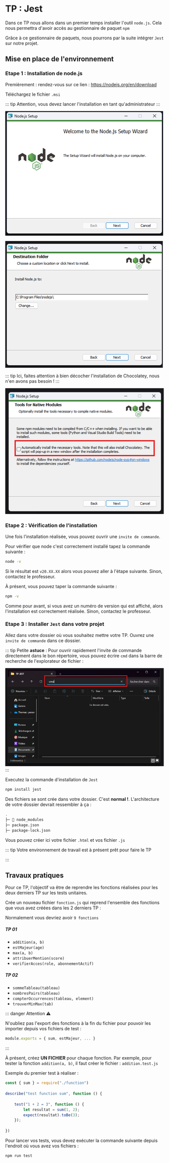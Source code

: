 # TP : Jest

Dans ce TP nous allons dans un premier temps installer l'outil `node.js`. Cela nous permettra d'avoir accès au gestionnaire de paquet `npm`

Grâce à ce gestionnaire de paquets, nous pourrons par la suite intégrer `Jest` sur notre projet.


## Mise en place de l'environnement

### Etape 1 : Installation de node.js
Premièrement : rendez-vous sur ce lien : https://nodejs.org/en/download

Téléchargez le fichier `.msi`


::: tip
Attention, vous devez lancer l'installation en tant qu'administrateur
:::

 

![node.js setup](image.png)

![node.js setup](image-1.png)

::: tip
Ici, faites attention à bien décocher l'installation de Chocolatey, nous n'en avons pas besoin ! 
:::

![warning chocolatey](image-2.png)

### Etape 2 : Vérification de l'installation

Une fois l'installation réalisée, vous pouvez ouvrir une `invite de commande`.

Pour vérifier que node c'est correctement installé tapez la commande suivante : 

``` bash
node -v
```

Si le résultat est `v20.XX.XX` alors vous pouvez aller à l'étape suivante. Sinon, contactez le professeur.

À présent, vous pouvez taper la commande suivante : 

``` bash
npm -v
```

Comme pour avant, si vous avez un numéro de version qui est affiché, alors l'installation est correctement réalisée. Sinon, contactez le professeur.

### Etape 3 : Installer `Jest` dans votre projet

Allez dans votre dossier où vous souhaitez mettre votre TP.
Ouvrez une `invite de commande` dans ce dossier.

::: tip
Petite **astuce** : Pour ouvrir rapidement l'invite de commande directement dans le bon répertoire, vous pouvez écrire `cmd` dans la barre de recherche de l'explorateur de fichier : 

![cmd](image-4.png)
:::

Executez la commande d'installation de `Jest`

```bash
npm install jest
```

Des fichiers se sont crée dans votre dossier. C'est **normal !**. 
L'architecture de votre dossier devrait ressembler à ça : 

``` bash
.
├─ 📁 node_modules
├─ package.json
├─ package-lock.json
```

Vous pouvez créer ici votre fichier `.html` et vos fichier `.js`

::: tip
Votre environnement de travail est à présent prêt pour faire le TP

:::


## Travaux pratiques

Pour ce TP, l'objectif va être de reprendre les fonctions réalisées pour les deux derniers TP sur les tests unitaires.

Crée un nouveau fichier `fonction.js` qui reprend l'ensemble des fonctions que vous avez créées dans les 2 derniers TP : 


    
Normalement vous devriez avoir `9 fonctions`
##### TP 01
* `addition(a, b)`
* `estMajeur(age)`
* `max(a, b)`
* `attribuerMention(score)`
* `verifierAcces(role, abonnementActif)`
  
##### TP 02
* `sommeTableau(tableau)`
* `nombresPairs(tableau)`
* `compterOccurrences(tableau, element)`
* `trouverMinMax(tab)`

::: danger Attention ⚠️

N'oubliez pas l'export des fonctions à la fin du fichier pour pouvoir les importer depuis vos fichiers de test : 

```javascript
module.exports = { sum, estMajeur, ... }
```

:::

À présent, créez **UN FICHIER** pour chaque fonction. Par exemple, pour tester la fonction `addition(a, b)`, il faut créer le fichier : `addition.test.js`

Exemple du premier test à réaliser : 

``` javascript 
const { sum } = require("./function")

describe("test function sum", function () {
    
    test("1 + 2 = 3", function () {
        let resultat = sum(1, 2);
        expect(resultat).toBe(3);
    });

})

```

Pour lancer vos tests, vous devez exécuter la commande suivante depuis l'endroit où vous avez vos fichiers : 

```bash
npm run test
```